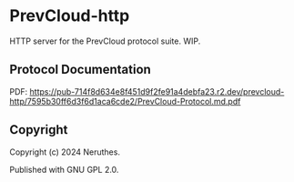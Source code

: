 # PrevCloud-http

HTTP server for the PrevCloud protocol suite. WIP.


## Protocol Documentation

PDF: https://pub-714f8d634e8f451d9f2fe91a4debfa23.r2.dev/prevcloud-http/7595b30ff6d3f6d1aca6cde2/PrevCloud-Protocol.md.pdf


## Copyright

Copyright (c) 2024 Neruthes.

Published with GNU GPL 2.0.
